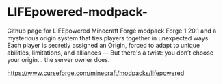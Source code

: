 # LIFEpowered-modpack-
Github page for LIFEpowered Minecraft Forge modpack
Forge 1.20.1 and a mysterious origin system that ties players together in unexpected ways.
Each player is secretly assigned an Origin, forced to adapt to unique abilities,
limitations,
and alliances
— But there's a twist: you don’t choose your origin… the server owner does.

https://www.curseforge.com/minecraft/modpacks/lifepowered
